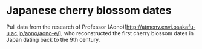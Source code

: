 # Japanese cherry blossom dates

Pull data from the research of Professor (Aono)[http://atmenv.envi.osakafu-u.ac.jp/aono/aono-e/], who reconstructed the first cherry blossom dates in Japan dating back to the 9th century. 

